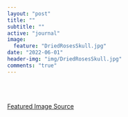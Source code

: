 ```yaml
---
layout: "post"
title: ""
subtitle: ""
active: "journal"
image:
  feature: "DriedRosesSkull.jpg"
date: "2022-06-01"
header-img: "img/DriedRosesSkull.jpg"
comments: "true"
---
```


<p>

<br>
<br>

<a href="http://designyourownblog.com/wp-content/uploads/2015/10/biggest-blog-mistake-image-performance-2.jpg">Featured Image Source</a>

